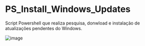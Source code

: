 # PS_Install_Windows_Updates
Script Powershell que realiza pesquisa, donwload e instalação de atualizações pendentes do Windows.


![image](https://user-images.githubusercontent.com/91758384/135702674-6d9b5579-b57b-419b-b1a3-f193b482661e.png)
